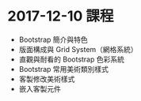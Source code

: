 # 2017-12-10 課程
- Bootstrap 簡介與特色
- 版面構成與 Grid System（網格系統）
- 直觀與耐看的 Bootstrap 色彩系統
- Bootstrap 常用美術類別樣式
- 客製修改美術樣式
- 嵌入客製元件